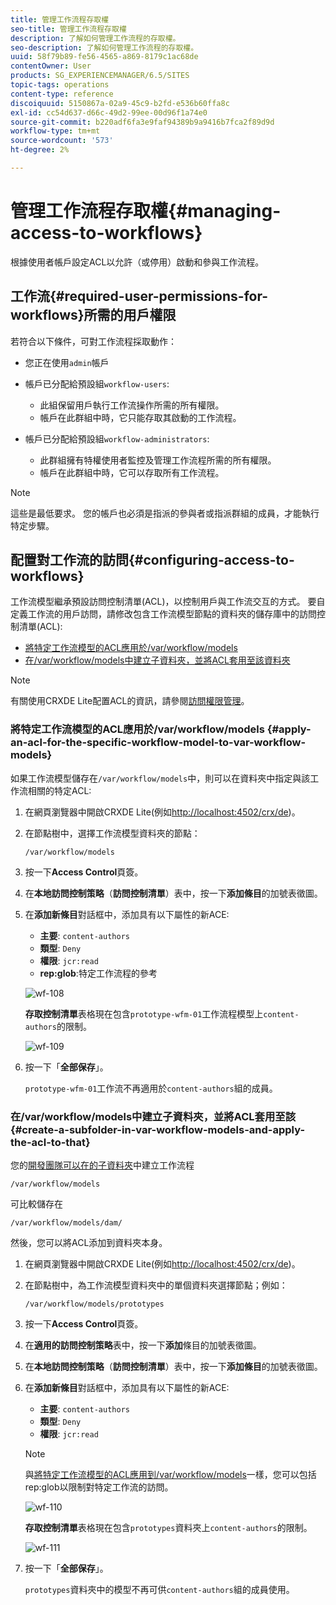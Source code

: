 ```yaml
---
title: 管理工作流程存取權
seo-title: 管理工作流程存取權
description: 了解如何管理工作流程的存取權。
seo-description: 了解如何管理工作流程的存取權。
uuid: 58f79b89-fe56-4565-a869-8179c1ac68de
contentOwner: User
products: SG_EXPERIENCEMANAGER/6.5/SITES
topic-tags: operations
content-type: reference
discoiquuid: 5150867a-02a9-45c9-b2fd-e536b60ffa8c
exl-id: cc54d637-d66c-49d2-99ee-00d96f1a74e0
source-git-commit: b220adf6fa3e9faf94389b9a9416b7fca2f89d9d
workflow-type: tm+mt
source-wordcount: '573'
ht-degree: 2%

---
```


# 管理工作流程存取權{#managing-access-to-workflows}

根據使用者帳戶設定ACL以允許（或停用）啟動和參與工作流程。

## 工作流{#required-user-permissions-for-workflows}所需的用戶權限

若符合以下條件，可對工作流程採取動作：

* 您正在使用`admin`帳戶
* 帳戶已分配給預設組`workflow-users`:

   * 此組保留用戶執行工作流操作所需的所有權限。
   * 帳戶在此群組中時，它只能存取其啟動的工作流程。

* 帳戶已分配給預設組`workflow-administrators`:

   * 此群組擁有特權使用者監控及管理工作流程所需的所有權限。
   * 帳戶在此群組中時，它可以存取所有工作流程。

>[!NOTE]
>
>這些是最低要求。 您的帳戶也必須是指派的參與者或指派群組的成員，才能執行特定步驟。

## 配置對工作流的訪問{#configuring-access-to-workflows}

工作流模型繼承預設訪問控制清單(ACL)，以控制用戶與工作流交互的方式。 要自定義工作流的用戶訪問，請修改包含工作流模型節點的資料夾的儲存庫中的訪問控制清單(ACL):

* [將特定工作流模型的ACL應用於/var/workflow/models](/help/sites-administering/workflows-managing.md#apply-an-acl-for-the-specific-workflow-model-to-var-workflow-models)
* [在/var/workflow/models中建立子資料夾，並將ACL套用至該資料夾](/help/sites-administering/workflows-managing.md#create-a-subfolder-in-var-workflow-models-and-apply-the-acl-to-that)

>[!NOTE]
>
>有關使用CRXDE Lite配置ACL的資訊，請參閱[訪問權限管理](/help/sites-administering/user-group-ac-admin.md#access-right-management)。

### 將特定工作流模型的ACL應用於/var/workflow/models {#apply-an-acl-for-the-specific-workflow-model-to-var-workflow-models}

如果工作流模型儲存在`/var/workflow/models`中，則可以在資料夾中指定與該工作流相關的特定ACL:

1. 在網頁瀏覽器中開啟CRXDE Lite(例如[http://localhost:4502/crx/de](http://localhost:4502/crx/de))。
1. 在節點樹中，選擇工作流模型資料夾的節點：

   `/var/workflow/models`

1. 按一下&#x200B;**Access Control**&#x200B;頁簽。
1. 在&#x200B;**本地訪問控制策略**（**訪問控制清單**）表中，按一下&#x200B;**添加條目**&#x200B;的加號表徵圖。
1. 在&#x200B;**添加新條目**&#x200B;對話框中，添加具有以下屬性的新ACE:

   * **主要**:  `content-authors`
   * **類型**:  `Deny`
   * **權限**:  `jcr:read`
   * **rep:glob**:特定工作流程的參考

   ![wf-108](assets/wf-108.png)

   **存取控制清單**&#x200B;表格現在包含`prototype-wfm-01`工作流程模型上`content-authors`的限制。

   ![wf-109](assets/wf-109.png)

1. 按一下「**全部保存**」。

   `prototype-wfm-01`工作流不再適用於`content-authors`組的成員。

### 在/var/workflow/models中建立子資料夾，並將ACL套用至該{#create-a-subfolder-in-var-workflow-models-and-apply-the-acl-to-that}

您的[開發團隊可以在的子資料夾](/help/sites-developing/workflows-models.md#creating-a-new-workflow)中建立工作流程

`/var/workflow/models`

可比較儲存在

`/var/workflow/models/dam/`

然後，您可以將ACL添加到資料夾本身。

1. 在網頁瀏覽器中開啟CRXDE Lite(例如[http://localhost:4502/crx/de](http://localhost:4502/crx/de))。
1. 在節點樹中，為工作流模型資料夾中的單個資料夾選擇節點；例如：

   `/var/workflow/models/prototypes`

1. 按一下&#x200B;**Access Control**&#x200B;頁簽。
1. 在&#x200B;**適用的訪問控制策略**&#x200B;表中，按一下&#x200B;**添加**&#x200B;條目的加號表徵圖。
1. 在&#x200B;**本地訪問控制策略**（**訪問控制清單**）表中，按一下&#x200B;**添加條目**&#x200B;的加號表徵圖。
1. 在&#x200B;**添加新條目**&#x200B;對話框中，添加具有以下屬性的新ACE:

   * **主要**:  `content-authors`
   * **類型**:  `Deny`
   * **權限**:  `jcr:read`

   >[!NOTE]
   >
   >與[將特定工作流模型的ACL應用到/var/workflow/models](/help/sites-administering/workflows-managing.md#apply-an-acl-for-the-specific-workflow-model-to-var-workflow-models)一樣，您可以包括rep:glob以限制對特定工作流的訪問。

   ![wf-110](assets/wf-110.png)

   **存取控制清單**&#x200B;表格現在包含`prototypes`資料夾上`content-authors`的限制。

   ![wf-111](assets/wf-111.png)

1. 按一下「**全部保存**」。

   `prototypes`資料夾中的模型不再可供`content-authors`組的成員使用。
